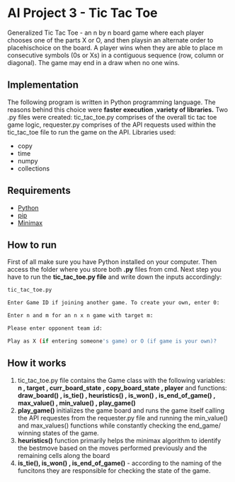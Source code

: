 # AI Project 3 - Tic Tac Toe
Generalized Tic Tac Toe - an n by n board game where each player chooses one of the parts X or O, and then playsin an alternate order to placehischoice on the board. A player wins when they are able to place m consecutive symbols (0s or Xs) in a contiguous sequence (row, column or diagonal). The game may end in a draw when no one wins. 

## Implementation
The following program is written in Python programming language. The reasons behind this choice were **faster execution** ,**variety of libraries.** Two .py files were created: tic_tac_toe.py comprises of the overall tic tac toe game logic, requester.py comprises of the API requests used within the tic_tac_toe file to run the game on the API.
Libraries used:

- copy
- time
- numpy
- collections


## Requirements
- [Python](https://www.python.org/downloads/)
- [pip](https://pip.pypa.io/en/stable/installing/)
- [Minimax](https://en.wikipedia.org/wiki/Minimax)


## How to run
First of all make sure you have Python installed on your computer. Then access the folder where you store both **.py** files from cmd. Next step you have to run the **tic_tac_toe.py file** and write down the inputs accordingly:

```bash
tic_tac_toe.py

Enter Game ID if joining another game. To create your own, enter 0:

Enter n and m for an n x n game with target m:

Please enter opponent team id:

Play as X (if entering someone's game) or O (if game is your own)?
```
## How it works

1. tic_tac_toe.py file contains the Game class with the following variables: **n , target , curr_board_state , copy_board_state , player** and functions: **draw_board() , is_tie() , heuristics() , is_won() , is_end_of_game() , max_value() , min_value() , play_game()**
2. **play_game()** initializes the game board and runs the game itself calling the API requestes from the requester.py file and running the min_value() and max_values() functions while constantly checking the end_game/ winning states of the game.
3. **heuristics()** function primarily helps the minimax algorithm to identify the bestmove based on the moves performed previously and the remaining cells along the board
4. **is_tie(), is_won() , is_end_of_game()** - according to the naming of the funcitons they are responsible for checking the state of the game.
